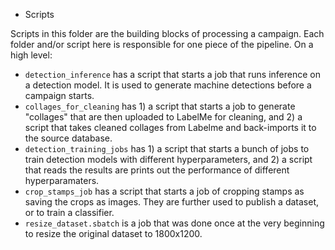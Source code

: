 * Scripts

Scripts in this folder are the building blocks of processing a campaign.
Each folder and/or script here is responsible for one piece of the pipeline.
On a high level:

- `detection_inference` has a script that starts a job that runs inference on a detection model. It is used to generate machine detections before a campaign starts.
- `collages_for_cleaning` has 1) a script that starts a job to generate "collages" that are then uploaded to LabelMe for cleaning, and 2) a script that takes cleaned collages from Labelme and back-imports it to the source database.
- `detection_training_jobs` has 1) a script that starts a bunch of jobs to train detection models with different hyperparameters, and 2) a script that reads the results are prints out the performance of different hyperparamaters.
- `crop_stamps_job` has a script that starts a job of cropping stamps as saving the crops as images. They are further used to publish a dataset, or to train a classifier.
- `resize_dataset.sbatch` is a job that was done once at the very beginning to resize the original dataset to 1800x1200.
